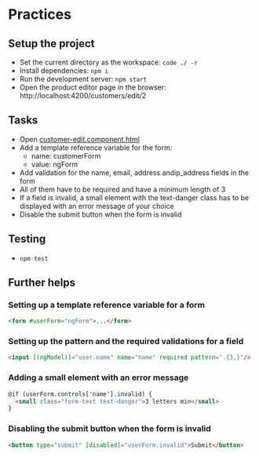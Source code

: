 # Practices

## Setup the project
- Set the current directory as the workspace: `code ./ -r`
- Install dependencies: `npm i`
- Run the development server: `npm start`
- Open the product editor page in the browser: http://localhost:4200/customers/edit/2

## Tasks
- Open [customer-edit.component.html](src/app/page/customer-edit/customer-edit.component.html)
- Add a template reference variable for the form:
  - name: customerForm
  - value: ngForm
- Add validation for the name, email, address andip_address fields in the form
- All of them have to be required and have a minimum length of 3
- If a field is invalid, a small element with the text-danger class has to be displayed with an error message of your choice
- Disable the submit button when the form is invalid


## Testing
- `npm test`

## Further helps

### Setting up a template reference variable for a form
```html
<form #userForm="ngForm">...</form>
```

### Setting up the pattern and the required validations for a field
```html
<input [(ngModel)]="user.name" name="name" required pattern=".{3,}"/>
```

### Adding a small element with an error message
```html
@if (userForm.controls['name'].invalid) {
  <small class="form-text text-danger">3 letters min</small>
}
```

### Disabling the submit button when the form is invalid
```html
<button type="submit" [disabled]="userForm.invalid">Submit</button>
```
